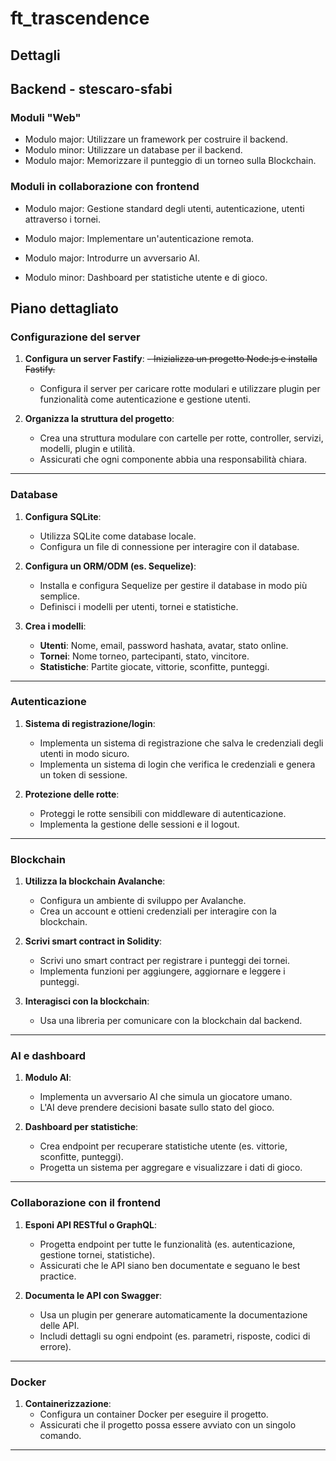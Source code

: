 # ft_trascendence

## Dettagli

## Backend - stescaro-sfabi

### Moduli "Web"

- Modulo major: Utilizzare un framework per costruire il backend.  
- Modulo minor: Utilizzare un database per il backend.
- Modulo major: Memorizzare il punteggio di un torneo sulla Blockchain.  


### Moduli in collaborazione con frontend
- Modulo major: Gestione standard degli utenti, autenticazione, utenti attraverso i tornei.
- Modulo major: Implementare un'autenticazione remota.

- Modulo major: Introdurre un avversario AI.
- Modulo minor: Dashboard per statistiche utente e di gioco.

## Piano dettagliato

### Configurazione del server

1. **Configura un server Fastify**:
   ~~- Inizializza un progetto Node.js e installa Fastify.~~
   - Configura il server per caricare rotte modulari e utilizzare plugin per funzionalità come autenticazione e gestione utenti.

2. **Organizza la struttura del progetto**:
   - Crea una struttura modulare con cartelle per rotte, controller, servizi, modelli, plugin e utilità.
   - Assicurati che ogni componente abbia una responsabilità chiara.

---

### Database
1. **Configura SQLite**:
   - Utilizza SQLite come database locale.
   - Configura un file di connessione per interagire con il database.

2. **Configura un ORM/ODM (es. Sequelize)**:
   - Installa e configura Sequelize per gestire il database in modo più semplice.
   - Definisci i modelli per utenti, tornei e statistiche.

3. **Crea i modelli**:
   - **Utenti**: Nome, email, password hashata, avatar, stato online.
   - **Tornei**: Nome torneo, partecipanti, stato, vincitore.
   - **Statistiche**: Partite giocate, vittorie, sconfitte, punteggi.

---

### Autenticazione
1. **Sistema di registrazione/login**:
   - Implementa un sistema di registrazione che salva le credenziali degli utenti in modo sicuro.
   - Implementa un sistema di login che verifica le credenziali e genera un token di sessione.

2. **Protezione delle rotte**:
   - Proteggi le rotte sensibili con middleware di autenticazione.
   - Implementa la gestione delle sessioni e il logout.

---

### Blockchain
1. **Utilizza la blockchain Avalanche**:
   - Configura un ambiente di sviluppo per Avalanche.
   - Crea un account e ottieni credenziali per interagire con la blockchain.

2. **Scrivi smart contract in Solidity**:
   - Scrivi uno smart contract per registrare i punteggi dei tornei.
   - Implementa funzioni per aggiungere, aggiornare e leggere i punteggi.

3. **Interagisci con la blockchain**:
   - Usa una libreria per comunicare con la blockchain dal backend.

---

### AI e dashboard
1. **Modulo AI**:
   - Implementa un avversario AI che simula un giocatore umano.
   - L'AI deve prendere decisioni basate sullo stato del gioco.

2. **Dashboard per statistiche**:
   - Crea endpoint per recuperare statistiche utente (es. vittorie, sconfitte, punteggi).
   - Progetta un sistema per aggregare e visualizzare i dati di gioco.

---

### Collaborazione con il frontend
1. **Esponi API RESTful o GraphQL**:
   - Progetta endpoint per tutte le funzionalità (es. autenticazione, gestione tornei, statistiche).
   - Assicurati che le API siano ben documentate e seguano le best practice.

2. **Documenta le API con Swagger**:
   - Usa un plugin per generare automaticamente la documentazione delle API.
   - Includi dettagli su ogni endpoint (es. parametri, risposte, codici di errore).

---

### Docker
1. **Containerizzazione**:
   - Configura un container Docker per eseguire il progetto.
   - Assicurati che il progetto possa essere avviato con un singolo comando.

---
